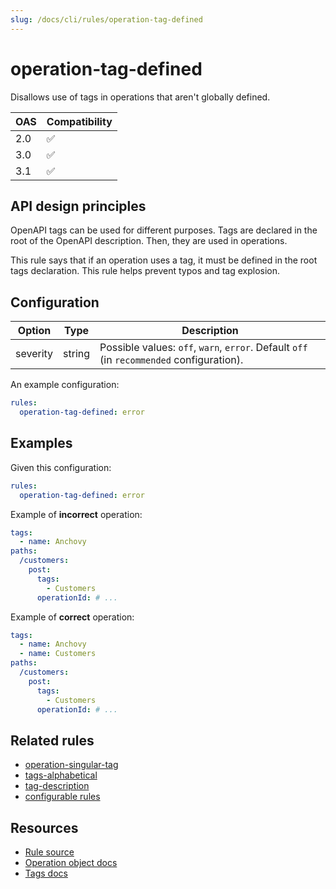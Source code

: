 ```yaml
---
slug: /docs/cli/rules/operation-tag-defined
---
```


# operation-tag-defined

Disallows use of tags in operations that aren't globally defined.

| OAS | Compatibility |
| --- | ------------- |
| 2.0 | ✅            |
| 3.0 | ✅            |
| 3.1 | ✅            |

## API design principles

OpenAPI tags can be used for different purposes.
Tags are declared in the root of the OpenAPI description.
Then, they are used in operations.

This rule says that if an operation uses a tag, it must be defined in the root tags declaration.
This rule helps prevent typos and tag explosion.

## Configuration

| Option   | Type   | Description                                                                              |
| -------- | ------ | ---------------------------------------------------------------------------------------- |
| severity | string | Possible values: `off`, `warn`, `error`. Default `off` (in `recommended` configuration). |

An example configuration:

```yaml
rules:
  operation-tag-defined: error
```

## Examples

Given this configuration:

```yaml
rules:
  operation-tag-defined: error
```

Example of **incorrect** operation:

```yaml
tags:
  - name: Anchovy
paths:
  /customers:
    post:
      tags:
        - Customers
      operationId: # ...
```

Example of **correct** operation:

```yaml
tags:
  - name: Anchovy
  - name: Customers
paths:
  /customers:
    post:
      tags:
        - Customers
      operationId: # ...
```

## Related rules

- [operation-singular-tag](./operation-singular-tag.md)
- [tags-alphabetical](./tags-alphabetical.md)
- [tag-description](./tag-description.md)
- [configurable rules](./configurable-rules.md)

## Resources

- [Rule source](https://github.com/Redocly/redocly-cli/blob/main/packages/core/src/rules/common/operation-tag-defined.ts)
- [Operation object docs](https://redocly.com/docs/openapi-visual-reference/operation/)
- [Tags docs](https://redocly.com/docs/openapi-visual-reference/tags/)
